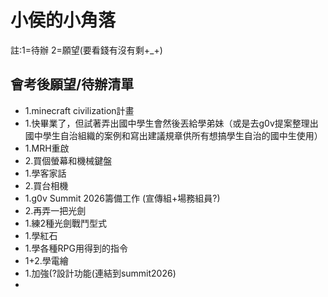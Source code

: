 # 小侯的小角落
註:1=待辦 2=願望(要看錢有沒有剩+_+)

## 會考後願望/待辦清單
- 1.minecraft civilization計畫
- 1.快畢業了，但試著弄出國中學生會然後丟給學弟妹（或是去g0v提案整理出國中學生自治組織的案例和寫出建議規章供所有想搞學生自治的國中生使用） 
- 1.MRH重啟 
- 2.買個螢幕和機械鍵盤
- 1.學客家話
- 2.買台相機
- 1.g0v Summit 2026籌備工作 (宣傳組+場務組員?)
- 2.再弄一把光劍
- 1.練2種光劍戰鬥型式
- 1.學紅石
- 1.學各種RPG用得到的指令
- 1+2.學電繪
- 1.加強(?設計功能(連結到summit2026)
- 